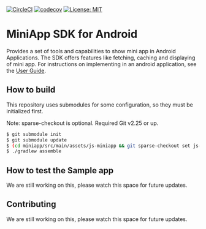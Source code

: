 [![CircleCI](https://circleci.com/gh/rakutentech/android-miniapp.svg?style=svg)](https://circleci.com/gh/rakutentech/android-miniapp)
[![codecov](https://codecov.io/gh/rakutentech/android-miniapp/branch/master/graph/badge.svg)](https://codecov.io/gh/rakutentech/android-miniapp)
[![License: MIT](https://img.shields.io/badge/License-MIT-green.svg)](https://opensource.org/licenses/MIT)

# MiniApp SDK for Android

Provides a set of tools and capabilities to show mini app in Android Applications. The SDK offers features like fetching, caching and displaying of mini app. 
For instructions on implementing in an android application, see the [User Guide](miniapp/USERGUIDE.md).

## How to build

This repository uses submodules for some configuration, so they must be initialized first.

Note: sparse-checkout is optional. Required Git v2.25 or up.
```bash
$ git submodule init
$ git submodule update
$ (cd miniapp/src/main/assets/js-miniapp && git sparse-checkout set js-miniapp-bridge/export/android)
$ ./gradlew assemble
```

## How to test the Sample app

We are still working on this, please watch this space for future updates.

## Contributing

We are still working on this, please watch this space for future updates.
